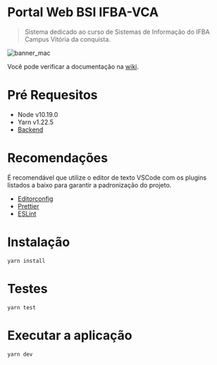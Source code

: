 # Portal Web BSI IFBA-VCA

> Sistema dedicado ao curso de Sistemas de Informação do IFBA Campus Vitória da conquista.

![banner_mac](https://user-images.githubusercontent.com/13178261/109680157-002b2500-7b5b-11eb-8631-1527fd71370e.png)

Você pode verificar a documentação na [wiki](https://github.com/flaviofilipe/bsi-ifba-web/wiki).

# Pré Requesitos
- Node v10.19.0
- Yarn v1.22.5
- [Backend](https://github.com/flaviofilipe/bsi-ifba-backend)

# Recomendações
É recomendável que utilize o editor de texto VSCode com os plugins listados a baixo para garantir a padronização do projeto.

- [Editorconfig](https://marketplace.visualstudio.com/items?itemName=EditorConfig.EditorConfig)
- [Prettier](https://prettier.io/)
- [ESLint](https://marketplace.visualstudio.com/items?itemName=dbaeumer.vscode-eslint)
# Instalação

```
yarn install
```

# Testes
```
yarn test
```
# Executar a aplicação
```
yarn dev
```
